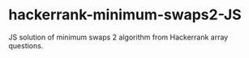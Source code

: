# hackerrank-minimum-swaps2-JS
JS solution of minimum swaps 2 algorithm from Hackerrank array questions.
